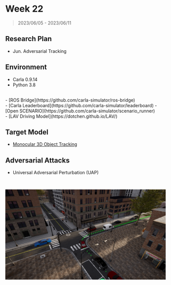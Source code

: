 # Week 22

> 2023/06/05 - 2023/06/11

## Research Plan

- Jun. Adversarial Tracking  

## Environment

- Carla 0.9.14  
- Python 3.8  
<br />
- [ROS Bridge](https://github.com/carla-simulator/ros-bridge)  
<br />
- [Carla Leaderboard](https://github.com/carla-simulator/leaderboard)  
- [Open SCENARIO](https://github.com/carla-simulator/scenario_runner)  
<br />
- [LAV Driving Model](https://dotchen.github.io/LAV/)  

## Target Model

- [Monocular 3D Object Tracking](https://github.com/SysCV/qd-3dt)

## Adversarial Attacks

- Universal Adversarial Perturbation (UAP)

<br />

![](imgs/carla.png)
